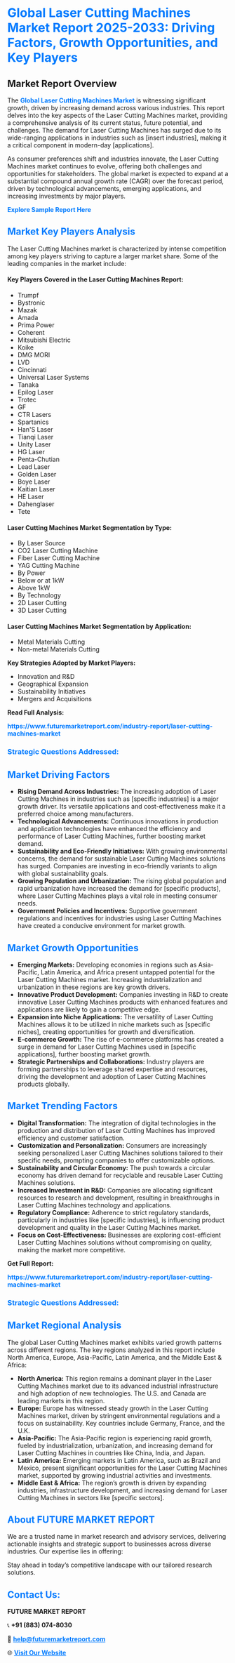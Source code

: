 <h1 style="color: #007BFF;">Global Laser Cutting Machines Market Report 2025-2033: Driving Factors, Growth Opportunities, and Key Players</h1>

<section id="overview">
<h2>Market Report Overview</h2>
<p>The <a href="https://www.futuremarketreport.com/industry-report/laser-cutting-machines-market" style="color: #007BFF; text-decoration: none;"><strong>Global Laser Cutting Machines Market</strong></a> is witnessing significant growth, driven by increasing demand across various industries. This report delves into the key aspects of the Laser Cutting Machines market, providing a comprehensive analysis of its current status, future potential, and challenges. The demand for Laser Cutting Machines has surged due to its wide-ranging applications in industries such as [insert industries], making it a critical component in modern-day [applications].</p>
<p>As consumer preferences shift and industries innovate, the Laser Cutting Machines market continues to evolve, offering both challenges and opportunities for stakeholders. The global market is expected to expand at a substantial compound annual growth rate (CAGR) over the forecast period, driven by technological advancements, emerging applications, and increasing investments by major players.</p>
</section>

<section id="overview">
<p><a href="https://www.futuremarketreport.com/request-sample/reportId=57151" style="color: #007BFF; text-decoration: none;"><strong>Explore Sample Report Here</strong></a></p>
</section>

<section id="key-players">
<h2 style="color: #007BFF;">Market Key Players Analysis</h2>
<p>The Laser Cutting Machines market is characterized by intense competition among key players striving to capture a larger market share. Some of the leading companies in the market include:</p>
<h4>Key Players Covered in the Laser Cutting Machines Report:</h4>
<ul><li>Trumpf</li><li>Bystronic</li><li>Mazak</li><li>Amada</li><li>Prima Power</li><li>Coherent</li><li>Mitsubishi Electric</li><li>Koike</li><li>DMG MORI</li><li>LVD</li><li>Cincinnati</li><li>Universal Laser Systems</li><li>Tanaka</li><li>Epilog Laser</li><li>Trotec</li><li>GF</li><li>CTR Lasers</li><li>Spartanics</li><li>Han&#039;S Laser</li><li>Tianqi Laser</li><li>Unity Laser</li><li>HG Laser</li><li>Penta-Chutian</li><li>Lead Laser</li><li>Golden Laser</li><li>Boye Laser</li><li>Kaitian Laser</li><li>HE Laser</li><li>Dahenglaser</li><li>Tete</li></ul>
<h4>Laser Cutting Machines Market Segmentation by Type:</h4>
<ul><li>By Laser Source</li><li>CO2 Laser Cutting Machine</li><li>Fiber Laser Cutting Machine</li><li>YAG Cutting Machine</li><li>By Power</li><li>Below or at 1kW</li><li>Above 1kW</li><li>By Technology</li><li>2D Laser Cutting</li><li>3D Laser Cutting</li></ul>

<h4>Laser Cutting Machines Market Segmentation by Application:</h4>
<ul><li>Metal Materials Cutting</li><li>Non-metal Materials Cutting</li></ul>
<p><strong>Key Strategies Adopted by Market Players:</strong></p>
<ul>
<li>Innovation and R&D</li>
<li>Geographical Expansion</li>
<li>Sustainability Initiatives</li>
<li>Mergers and Acquisitions</li>
</ul>
</section>

<section>
<p><strong>Read Full Analysis: </strong></p><a href="https://www.futuremarketreport.com/industry-report/laser-cutting-machines-market" style="color: #007BFF; text-decoration: none;"><strong>https://www.futuremarketreport.com/industry-report/laser-cutting-machines-market</strong></a>
<h3 style="color: #007BFF;">Strategic Questions Addressed:</h3>
</section>

<section id="driving-factors">
<h2 style="color: #007BFF;">Market Driving Factors</h2>
<ul>
<li><strong>Rising Demand Across Industries:</strong> The increasing adoption of Laser Cutting Machines in industries such as [specific industries] is a major growth driver. Its versatile applications and cost-effectiveness make it a preferred choice among manufacturers.</li>
<li><strong>Technological Advancements:</strong> Continuous innovations in production and application technologies have enhanced the efficiency and performance of Laser Cutting Machines, further boosting market demand.</li>
<li><strong>Sustainability and Eco-Friendly Initiatives:</strong> With growing environmental concerns, the demand for sustainable Laser Cutting Machines solutions has surged. Companies are investing in eco-friendly variants to align with global sustainability goals.</li>
<li><strong>Growing Population and Urbanization:</strong> The rising global population and rapid urbanization have increased the demand for [specific products], where Laser Cutting Machines plays a vital role in meeting consumer needs.</li>
<li><strong>Government Policies and Incentives:</strong> Supportive government regulations and incentives for industries using Laser Cutting Machines have created a conducive environment for market growth.</li>
</ul>
</section>

<section id="growth-opportunities">
<h2 style="color: #007BFF;">Market Growth Opportunities</h2>
<ul>
<li><strong>Emerging Markets:</strong> Developing economies in regions such as Asia-Pacific, Latin America, and Africa present untapped potential for the Laser Cutting Machines market. Increasing industrialization and urbanization in these regions are key growth drivers.</li>
<li><strong>Innovative Product Development:</strong> Companies investing in R&D to create innovative Laser Cutting Machines products with enhanced features and applications are likely to gain a competitive edge.</li>
<li><strong>Expansion into Niche Applications:</strong> The versatility of Laser Cutting Machines allows it to be utilized in niche markets such as [specific niches], creating opportunities for growth and diversification.</li>
<li><strong>E-commerce Growth:</strong> The rise of e-commerce platforms has created a surge in demand for Laser Cutting Machines used in [specific applications], further boosting market growth.</li>
<li><strong>Strategic Partnerships and Collaborations:</strong> Industry players are forming partnerships to leverage shared expertise and resources, driving the development and adoption of Laser Cutting Machines products globally.</li>
</ul>
</section>

<section id="trending-factors">
<h2 style="color: #007BFF;">Market Trending Factors</h2>
<ul>
<li><strong>Digital Transformation:</strong> The integration of digital technologies in the production and distribution of Laser Cutting Machines has improved efficiency and customer satisfaction.</li>
<li><strong>Customization and Personalization:</strong> Consumers are increasingly seeking personalized Laser Cutting Machines solutions tailored to their specific needs, prompting companies to offer customizable options.</li>
<li><strong>Sustainability and Circular Economy:</strong> The push towards a circular economy has driven demand for recyclable and reusable Laser Cutting Machines solutions.</li>
<li><strong>Increased Investment in R&D:</strong> Companies are allocating significant resources to research and development, resulting in breakthroughs in Laser Cutting Machines technology and applications.</li>
<li><strong>Regulatory Compliance:</strong> Adherence to strict regulatory standards, particularly in industries like [specific industries], is influencing product development and quality in the Laser Cutting Machines market.</li>
<li><strong>Focus on Cost-Effectiveness:</strong> Businesses are exploring cost-efficient Laser Cutting Machines solutions without compromising on quality, making the market more competitive.</li>
</ul>
</section>

<section>
<p><strong>Get Full Report: </strong></p><a href="https://www.futuremarketreport.com/industry-report/laser-cutting-machines-market" style="color: #007BFF; text-decoration: none;"><strong>https://www.futuremarketreport.com/industry-report/laser-cutting-machines-market</strong></a>
<h3 style="color: #007BFF;">Strategic Questions Addressed:</h3>
</section>


<section id="regional-analysis">
<h2 style="color: #007BFF;">Market Regional Analysis</h2>
<p>The global Laser Cutting Machines market exhibits varied growth patterns across different regions. The key regions analyzed in this report include North America, Europe, Asia-Pacific, Latin America, and the Middle East & Africa:</p>
<ul>
<li><strong>North America:</strong> This region remains a dominant player in the Laser Cutting Machines market due to its advanced industrial infrastructure and high adoption of new technologies. The U.S. and Canada are leading markets in this region.</li>
<li><strong>Europe:</strong> Europe has witnessed steady growth in the Laser Cutting Machines market, driven by stringent environmental regulations and a focus on sustainability. Key countries include Germany, France, and the U.K.</li>
<li><strong>Asia-Pacific:</strong> The Asia-Pacific region is experiencing rapid growth, fueled by industrialization, urbanization, and increasing demand for Laser Cutting Machines in countries like China, India, and Japan.</li>
<li><strong>Latin America:</strong> Emerging markets in Latin America, such as Brazil and Mexico, present significant opportunities for the Laser Cutting Machines market, supported by growing industrial activities and investments.</li>
<li><strong>Middle East & Africa:</strong> The region’s growth is driven by expanding industries, infrastructure development, and increasing demand for Laser Cutting Machines in sectors like [specific sectors].</li>
</ul>
</section>

<footer>
<h2 style="color: #007BFF;">About FUTURE MARKET REPORT</h2>
<p>We are a trusted name in market research and advisory services, delivering actionable insights and strategic support to businesses across diverse industries. Our expertise lies in offering:</p>

<p>Stay ahead in today’s competitive landscape with our tailored research solutions.</p>

<h2 style="color: #007BFF;">Contact Us:</h2>
<p><strong>FUTURE MARKET REPORT</strong></p>
<p>📞 <strong>+91 (883) 074-8030</strong></p>
<p>📧 <strong><a href="mailto:help@futuremarketreport.com" style="color: #007BFF;">help@futuremarketreport.com</a></strong></p>
<p>🌐 <strong><a href="https://www.futuremarketreport.com/" style="color: #007BFF;">Visit Our Website</a></strong></p>
</footer>